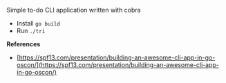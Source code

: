 Simple to-do CLI application written with cobra

- Install `go build`
- Run `./tri`

**References**

- [https://spf13.com/presentation/building-an-awesome-cli-app-in-go-oscon/](https://spf13.com/presentation/building-an-awesome-cli-app-in-go-oscon/)
